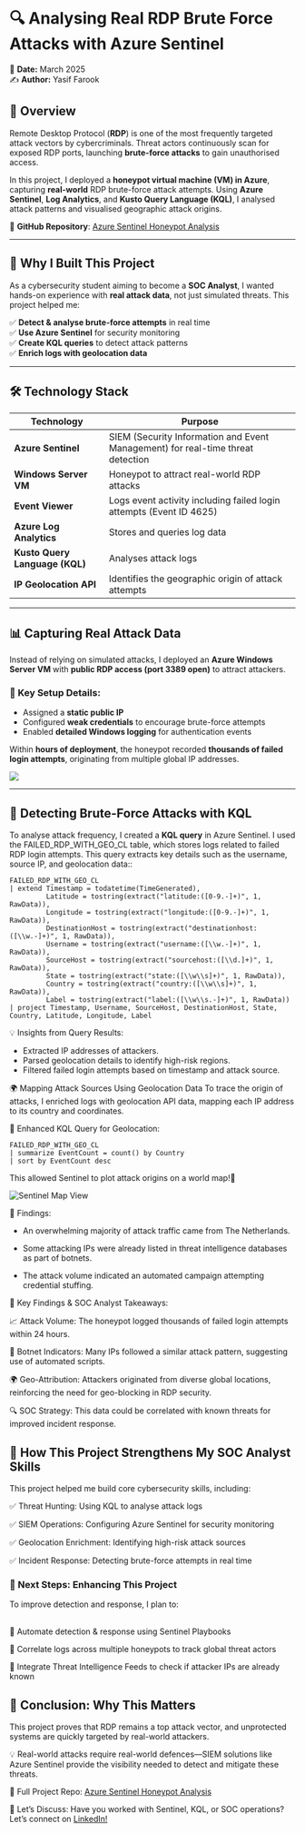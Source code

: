 # 🔍 Analysing Real RDP Brute Force Attacks with Azure Sentinel  
📅 **Date:** March 2025  
✍️ **Author:** Yasif Farook  

## 📌 Overview  
Remote Desktop Protocol (**RDP**) is one of the most frequently targeted attack vectors by cybercriminals. Threat actors continuously scan for exposed RDP ports, launching **brute-force attacks** to gain unauthorised access.  

In this project, I deployed a **honeypot virtual machine (VM) in Azure**, capturing **real-world** RDP brute-force attack attempts. Using **Azure Sentinel**, **Log Analytics**, and **Kusto Query Language (KQL)**, I analysed attack patterns and visualised geographic attack origins.  

📂 **GitHub Repository**: [Azure Sentinel Honeypot Analysis](https://github.com/YasifFarook/Azure-Sentinel-Honeypot-Analysis)  

---

## 🚀 Why I Built This Project  
As a cybersecurity student aiming to become a **SOC Analyst**, I wanted hands-on experience with **real attack data**, not just simulated threats. This project helped me:  

✅ **Detect & analyse brute-force attempts** in real time  
✅ **Use Azure Sentinel** for security monitoring  
✅ **Create KQL queries** to detect attack patterns  
✅ **Enrich logs with geolocation data**  

---

## 🛠 Technology Stack  
| Technology | Purpose |  
|------------|---------|  
| **Azure Sentinel** | SIEM (Security Information and Event Management) for real-time threat detection |  
| **Windows Server VM** | Honeypot to attract real-world RDP attacks |  
| **Event Viewer** | Logs event activity including failed login attempts (Event ID 4625) |  
| **Azure Log Analytics** | Stores and queries log data |  
| **Kusto Query Language (KQL)** | Analyses attack logs |  
| **IP Geolocation API** | Identifies the geographic origin of attack attempts |  

---

## 📊 Capturing Real Attack Data  
Instead of relying on simulated attacks, I deployed an **Azure Windows Server VM** with **public RDP access (port 3389 open)** to attract attackers.  

### 🔹 Key Setup Details:  
- Assigned a **static public IP**  
- Configured **weak credentials** to encourage brute-force attempts  
- Enabled **detailed Windows logging** for authentication events  

Within **hours of deployment**, the honeypot recorded **thousands of failed login attempts**, originating from multiple global IP addresses.

![](https://github.com/YasifFarook/Azure-Sentinel-Honeypot-Analysis/blob/master/Log_Activity_on_PowerShell.png)

---

## 📜 Detecting Brute-Force Attacks with KQL  
To analyse attack frequency, I created a **KQL query** in Azure Sentinel.
I used the FAILED_RDP_WITH_GEO_CL table, which stores logs related to failed RDP login attempts. This query extracts key details such as the username, source IP, and geolocation data::  

```
FAILED_RDP_WITH_GEO_CL
| extend Timestamp = todatetime(TimeGenerated),
         Latitude = tostring(extract("latitude:([0-9.-]+)", 1, RawData)),
         Longitude = tostring(extract("longitude:([0-9.-]+)", 1, RawData)),
         DestinationHost = tostring(extract("destinationhost:([\\w.-]+)", 1, RawData)),
         Username = tostring(extract("username:([\\w.-]+)", 1, RawData)),
         SourceHost = tostring(extract("sourcehost:([\\d.]+)", 1, RawData)),
         State = tostring(extract("state:([\\w\\s]+)", 1, RawData)),
         Country = tostring(extract("country:([\\w\\s]+)", 1, RawData)),
         Label = tostring(extract("label:([\\w\\s.-]+)", 1, RawData))
| project Timestamp, Username, SourceHost, DestinationHost, State, Country, Latitude, Longitude, Label
```

💡 Insights from Query Results:
* Extracted IP addresses of attackers.
* Parsed geolocation details to identify high-risk regions.
* Filtered failed login attempts based on timestamp and attack source.


🌍 Mapping Attack Sources Using Geolocation Data
To trace the origin of attacks, I enriched logs with geolocation API data, mapping each IP address to its country and coordinates.

📌 Enhanced KQL Query for Geolocation:

```
FAILED_RDP_WITH_GEO_CL
| summarize EventCount = count() by Country
| sort by EventCount desc
```
This allowed Sentinel to plot attack origins on a world map!📍

![Sentinel Map View](https://github.com/YasifFarook/Azure-Sentinel-Honeypot-Analysis/blob/master/Sentinel_Global_Map.png?raw=true)

🔹 Findings:

 - An overwhelming majority of attack traffic came from The Netherlands.

 - Some attacking IPs were already listed in threat intelligence databases as part of botnets.

 - The attack volume indicated an automated campaign attempting credential stuffing.
   
📌 Key Findings & SOC Analyst Takeaways:

📈 Attack Volume: The honeypot logged thousands of failed login attempts within 24 hours.

🤖 Botnet Indicators: Many IPs followed a similar attack pattern, suggesting use of automated scripts.

🌍 Geo-Attribution: Attackers originated from diverse global locations, reinforcing the need for geo-blocking in RDP security.

🔍 SOC Strategy: This data could be correlated with known threats for improved incident response.


<h2>🔧 How This Project Strengthens My SOC Analyst Skills</h2>

This project helped me build core cybersecurity skills, including:

✅ Threat Hunting: Using KQL to analyse attack logs

✅ SIEM Operations: Configuring Azure Sentinel for security monitoring

✅ Geolocation Enrichment: Identifying high-risk attack sources

✅ Incident Response: Detecting brute-force attempts in real time

<h3>🚀 Next Steps: Enhancing This Project</h3>
To improve detection and response, I plan to:

<br>🔹 Automate detection & response using Sentinel Playbooks</br>

🔹 Correlate logs across multiple honeypots to track global threat actors

🔹 Integrate Threat Intelligence Feeds to check if attacker IPs are already known

<h2>📌 Conclusion: Why This Matters</h2>

This project proves that RDP remains a top attack vector, and unprotected systems are quickly targeted by real-world attackers.

💡 Real-world attacks require real-world defences—SIEM solutions like Azure Sentinel provide the visibility needed to detect and mitigate these threats.

📂 Full Project Repo: [Azure Sentinel Honeypot Analysis](https://github.com/YasifFarook/Azure-Sentinel-Honeypot-Analysis)

💬 Let’s Discuss: Have you worked with Sentinel, KQL, or SOC operations? Let’s connect on [LinkedIn!](https://www.linkedin.com/in/yasif-farook-ab991a22b/)
